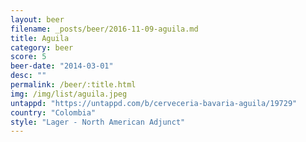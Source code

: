 ```yaml
---
layout: beer
filename: _posts/beer/2016-11-09-aguila.md
title: Aguila
category: beer
score: 5
beer-date: "2014-03-01"
desc: ""
permalink: /beer/:title.html
img: /img/list/aguila.jpeg
untappd: "https://untappd.com/b/cerveceria-bavaria-aguila/19729"
country: "Colombia"
style: "Lager - North American Adjunct"
---
```

